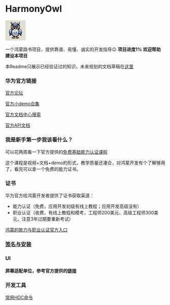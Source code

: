 # HarmonyOwl
![image info](/Images/Logo/Logo_64x64.png)  

一个鸿蒙路书项目，提供靠谱、易懂、诚实的开发指导😉 **项目进度1% 欢迎帮助建设本项目**

本Readme只展示已经验证过的知识，未来规划的文档草稿在[这里](/README-beta.md)

### 华为官方链接

[官方论坛](https://developer.huawei.com/consumer/cn/forum/)

[官方小demo合集](https://gitee.com/harmonyos/codelabs)

[官方文档中心搜索](https://developer.huawei.com/consumer/cn/doc/)

[官方API文档](https://developer.harmonyos.com/cn/docs/documentation/doc-references-V3/development-intro-0000001478061813-V3)

### 我是新手第一步我该看什么？

可以花两周看一下官方提供的[免费基础能力认证课程](https://developer.huawei.com/consumer/cn/training/dev-cert-detail/101666948302721398)

这个课程是视频+文档+demo的形式，教学质量还凑合，对鸿蒙开发有个了解够用了，看完可以拿一个免费的能力证书。

### 证书
华为官方给鸿蒙开发者提供了证书获取渠道：
- 能力认证（免费，应用开发初级有线上教程；应用开发高级没有）
- 职业认证（收费，有线上教程和模考，工程师200美元、高级工程师300美元，注意3年过期要重新考试）

[鸿蒙的能力与职业认证官方入口](https://developer.huawei.com/consumer/cn/training/dev-certification/a617e0d3bc144624864a04edb951f6c4)

### [签名与安装](/DOC/signs.md)

### UI

#### 屏幕适配单位，参考官方提供的[链接](https://developer.harmonyos.com/cn/docs/design/des-guides/basic-0000001055539104)

### 开发工具

[常用HDC命令](/DOC/hdc.md)
